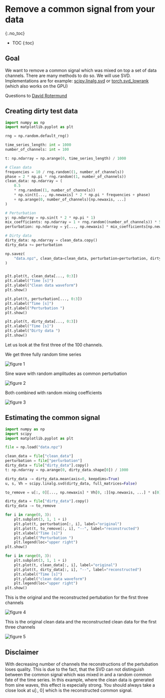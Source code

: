 # Remove a common signal from your data
{:.no_toc}

* TOC
{:toc}

## Goal
We want to remove a common signal which was mixed on top a set of data channels. There are many methods to do so. We will use SVD. Implementations are for example: [scipy.linalg.svd](https://docs.scipy.org/doc/scipy/reference/generated/scipy.linalg.svd.html) or [torch.svd_lowrank](https://pytorch.org/docs/stable/generated/torch.svd_lowrank.html) (which also works on the GPU)

Questions to [David Rotermund](mailto:davrot@uni-bremen.de)

## Creating dirty test data 

```python
import numpy as np
import matplotlib.pyplot as plt

rng = np.random.default_rng()

time_series_length: int = 1000
number_of_channels: int = 100

t: np.ndarray = np.arange(0, time_series_length) / 1000

# Clean data
frequencies = 10 / rng.random((1, number_of_channels))
phase = 2 * np.pi * rng.random((1, number_of_channels))
clean_data: np.ndarray = (
    0.5
    * rng.random((1, number_of_channels))
    * np.sin(t[..., np.newaxis] * 2 * np.pi * frequencies + phase)
    + np.arange(0, number_of_channels)[np.newaxis, ...]
)

# Perturbation
y: np.ndarray = np.sin(t * 2 * np.pi * 1)
mix_coefficients: np.ndarray = 1 + rng.random((number_of_channels)) * 5
perturbation: np.ndarray = y[..., np.newaxis] * mix_coefficients[np.newaxis, ...]

# Dirty data
dirty_data: np.ndarray = clean_data.copy()
dirty_data += perturbation

np.savez(
    "data.npz", clean_data=clean_data, perturbation=perturbation, dirty_data=dirty_data
)


plt.plot(t, clean_data[..., 0:3])
plt.xlabel("Time [s]")
plt.ylabel("Clean data waveform")
plt.show()

plt.plot(t, perturbation[..., 0:3])
plt.xlabel("Time [s]")
plt.ylabel("Perturbation ")
plt.show()

plt.plot(t, dirty_data[..., 0:3])
plt.xlabel("Time [s]")
plt.ylabel("Dirty data ")
plt.show()
```
Let us look at the first three of the 100 channels. 

We get three fully random time series

![figure 1](image1.png)

Sine wave with random amplitudes as common perturbation

![figure 2](image2.png)

Both combined with random mixing coefficients

![figure 3](image3.png)

## Estimating the common signal

```python
import numpy as np
import scipy
import matplotlib.pyplot as plt

file = np.load("data.npz")

clean_data = file["clean_data"]
perturbation = file["perturbation"]
dirty_data = file["dirty_data"].copy()
t: np.ndarray = np.arange(0, dirty_data.shape[0]) / 1000

dirty_data -= dirty_data.mean(axis=0, keepdims=True)
u, s, Vh = scipy.linalg.svd(dirty_data, full_matrices=False)

to_remove = u[:, 0][..., np.newaxis] * Vh[0, :][np.newaxis, ...] * s[0]

dirty_data = file["dirty_data"].copy()
dirty_data -= to_remove

for i in range(0, 3):
    plt.subplot(3, 1, 1 + i)
    plt.plot(t, perturbation[:, i], label="original")
    plt.plot(t, to_remove[:, i], "--", label="reconstructed")
    plt.xlabel("Time [s]")
    plt.ylabel("Perturbation ")
    plt.legend(loc="upper right")
plt.show()

for i in range(0, 3):
    plt.subplot(3, 1, 1 + i)
    plt.plot(t, clean_data[:, i], label="original")
    plt.plot(t, dirty_data[:, i], "--", label="reconstructed")
    plt.xlabel("Time [s]")
    plt.ylabel("clean data waveform")
    plt.legend(loc="upper right")
plt.show()
```

This is the original and the reconstructed pertubation for the first three channels

![figure 4](image4.png)


This is the original clean data and the reconstructed clean data for the first three channels

![figure 5](image5.png)

## Disclaimer

With decreasing number of channels the reconstructions of the pertubation loses quality. This is due to the fact, that the SVD can not distinguish between the common signal which was mixed in and a random common fate of the time series. In this example, where the clean data is generated from sine waves, this effect is especially strong. You should always take a close look at u[:, 0] which is the reconstructed common signal. 
